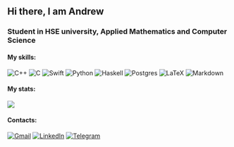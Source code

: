 ## Hi there, I am Andrew 

### Student in HSE university, Applied Mathematics and Computer Science

#### My skills:

![C++](https://img.shields.io/badge/c++-%2300599C.svg?style=for-the-badge&logo=c%2B%2B&logoColor=white)  ![C](https://img.shields.io/badge/c-%2300599C.svg?style=for-the-badge&logo=c&logoColor=white) ![Swift](https://img.shields.io/badge/swift-F54A2A?style=for-the-badge&logo=swift&logoColor=white) ![Python](https://img.shields.io/badge/python-3670A0?style=for-the-badge&logo=python&logoColor=ffdd54) ![Haskell](https://img.shields.io/badge/Haskell-5e5086?style=for-the-badge&logo=haskell&logoColor=white) ![Postgres](https://img.shields.io/badge/postgres-%23316192.svg?style=for-the-badge&logo=postgresql&logoColor=white) ![LaTeX](https://img.shields.io/badge/latex-%23008080.svg?style=for-the-badge&logo=latex&logoColor=white) ![Markdown](https://img.shields.io/badge/markdown-%23000000.svg?style=for-the-badge&logo=markdown&logoColor=white)

#### My stats:
![](https://github-profile-summary-cards.vercel.app/api/cards/profile-details?username=andrewbolotsky&theme=solarized_dark)

#### Contacts:
[![Gmail](https://img.shields.io/badge/Gmail-D14836?style=for-the-badge&logo=gmail&logoColor=white)](mailto:andrew04tlt@gmail.com) [![LinkedIn](https://img.shields.io/badge/linkedin-%230077B5.svg?style=for-the-badge&logo=linkedin&logoColor=white)](www.linkedin.com/in/andrei-bolotskii
) [![Telegram](https://img.shields.io/badge/Telegram-2CA5E0?style=for-the-badge&logo=telegram&logoColor=white)](https://t.me/andrewbolotsky)


<!--
**andrewbolotsky/andrewbolotsky** is a ✨ _special_ ✨ repository because its `README.md` (this file) appears on your GitHub profile.

Here are some ideas to get you started:

- 🔭 I’m currently working on ...
- 🌱 I’m currently learning ...
- 👯 I’m looking to collaborate on ...
- 🤔 I’m looking for help with ...
- 💬 Ask me about ...
- 📫 How to reach me: ...
- 😄 Pronouns: ...
- ⚡ Fun fact: ...
-->
